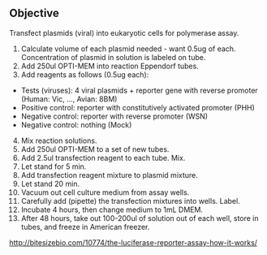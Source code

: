 ## Objective

Transfect plasmids (viral) into eukaryotic cells for polymerase assay.

1. Calculate volume of each plasmid needed - want 0.5ug of each. Concentration of plasmid in solution is labeled on tube.
2. Add 250ul OPTI-MEM into reaction Eppendorf tubes.
3. Add reagents as follows (0.5ug each):
  - Tests (viruses): 4 viral plasmids + reporter gene with reverse promoter (Human: Vic, ..., Avian: 8BM)
  - Positive control: reporter with constitutively activated promoter (PHH)
  - Negative control: reporter with reverse promoter (WSN)
  - Negative control: nothing (Mock)
4. Mix reaction solutions.
5. Add 250ul OPTI-MEM to a set of new tubes.
6. Add 2.5ul transfection reagent to each tube. Mix.
7. Let stand for 5 min.
8. Add transfection reagent mixture to plasmid mixture.
9. Let stand 20 min.
10. Vacuum out cell culture medium from assay wells.
11. Carefully add (pipette) the transfection mixtures into wells. Label.
12. Incubate 4 hours, then change medium to 1mL DMEM.
13. After 48 hours, take out 100-200ul of solution out of each well, store in tubes, and freeze in American freezer.

http://bitesizebio.com/10774/the-luciferase-reporter-assay-how-it-works/
